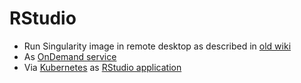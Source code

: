 # RStudio


- Run Singularity image in remote desktop as described in [old wiki](https://wiki.metacentrum.cz/wiki/Rstudio)
- As [OnDemand service](https://ondemand.metacentrum.cz)
- Via [Kubernetes](https://docs.cerit.io/) as [RStudio application](https://docs.cerit.io/docs/rstudio.html)



